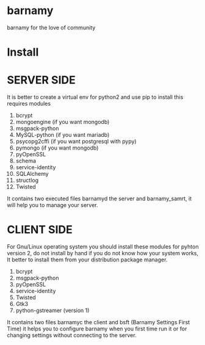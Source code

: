 # barnamy
barnamy for the love of community

# Install

SERVER SIDE
===========
It is better to create a virtual env for python2 and use pip to install this requires modules
1.  bcrypt
2.  mongoengine (if you want mongodb)
3.  msgpack-python
4.  MySQL-python (if you want mariadb)
5.  psycopg2cffi (if you want postgresql with pypy)
6.  pymongo (if you want mongodb)
7.  pyOpenSSL
8.  schema
9.  service-identity
10. SQLAlchemy
11. structlog
12. Twisted

It contains two executed files barnamyd the server and barnamy_samrt, it will help you to manage your server.

CLIENT SIDE
===========
For Gnu/Linux operating system you should install these modules for pyhton version 2, do not install by hand if you do not know how your system works, It better to install them from your distribution package manager.
1.  bcrypt
2.  msgpack-python
3.  pyOpenSSL
5.  service-identity
6.  Twisted
7.  Gtk3
8.  python-gstreamer (version 1)

It contains two files barnamyc the client and bsft (Barnamy Settings First Time) it helps you to configure barnamy when you first time run it or for changing settings without connecting to the server.
